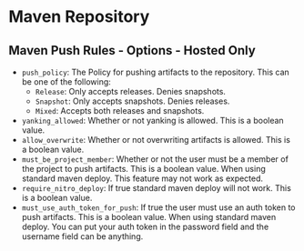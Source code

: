 # Maven Repository


## Maven Push Rules - Options - Hosted Only

- `push_policy`: The Policy for pushing artifacts to the repository. This can be one of the following:
  - `Release`: Only accepts releases. Denies snapshots.
  - `Snapshot`: Only accepts snapshots. Denies releases.
  - `Mixed`: Accepts both releases and snapshots.
- `yanking_allowed`: Whether or not yanking is allowed. This is a boolean value.
- `allow_overwrite`: Whether or not overwriting artifacts is allowed. This is a boolean value.
- `must_be_project_member`: Whether or not the user must be a member of the project to push artifacts. This is a boolean value. When using standard maven deploy. This feature may not work as expected.
- `require_nitro_deploy`: If true standard maven deploy will not work. This is a boolean value.
- `must_use_auth_token_for_push`: If true the user must use an auth token to push artifacts. This is a boolean value. When using standard maven deploy. You can put your auth token in the password field and the username field can be anything.


